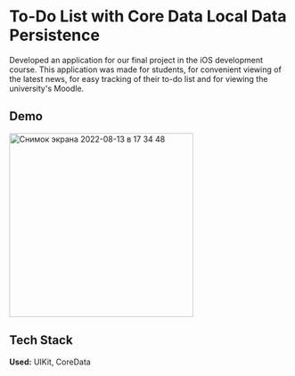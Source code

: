 # To-Do List with Core Data Local Data Persistence

Developed an application for our final project in the iOS development course. This application was made for students, for convenient viewing of the latest news, for easy tracking of their to-do list and for viewing the university's Moodle.

## Demo
<img width="330" alt="Снимок экрана 2022-08-13 в 17 34 48" src="https://user-images.githubusercontent.com/75177898/184490386-9424ecde-67df-47d3-afe5-235642f99d90.png">



## Tech Stack

**Used:** UIKit, CoreData
